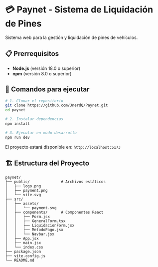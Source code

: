 # 💳 Paynet - Sistema de Liquidación de Pines

Sistema web para la gestión y liquidación de pines de vehículos.

## 📋 Prerrequisitos

- **Node.js** (versión 18.0 o superior)
- **npm** (versión 8.0 o superior)

## 🚀 Comandos para ejecutar

```bash
# 1. Clonar el repositorio
git clone https://github.com/JnerdQ/Paynet.git
cd paynet

# 2. Instalar dependencias
npm install

# 3. Ejecutar en modo desarrollo
npm run dev
```

El proyecto estará disponible en: `http://localhost:5173`

## 🏗️ Estructura del Proyecto

```text
paynet/
├── public/              # Archivos estáticos
│   ├── logo.png
│   ├── payment.png
│   └── vite.svg
├── src/
│   ├── assets/
│   │   └── payment.svg
│   ├── components/      # Componentes React
│   │   ├── Form.jsx
│   │   ├── GeneralForm.tsx
│   │   ├── LiquidacionForm.jsx
│   │   ├── MetodoPago.jsx
│   │   └── Navbar.jsx
│   ├── App.jsx
│   ├── main.jsx
│   └── index.css
├── package.json
├── vite.config.js
└── README.md
```
